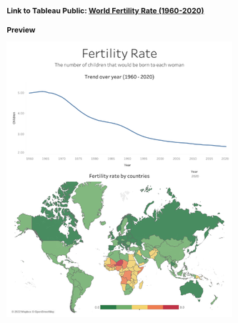 ### Link to Tableau Public: [World Fertility Rate (1960-2020)](https://public.tableau.com/app/profile/elmoallistair/viz/FertilityRate1960-2020/Dashboard)

### Preview

![img](FertilityRate.png)